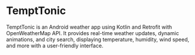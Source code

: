 # TemptTonic
TemptTonic is an Android weather app using Kotlin and Retrofit with OpenWeatherMap API. It provides real-time weather updates, dynamic animations, and city search, displaying temperature, humidity, wind speed, and more with a user-friendly interface.
